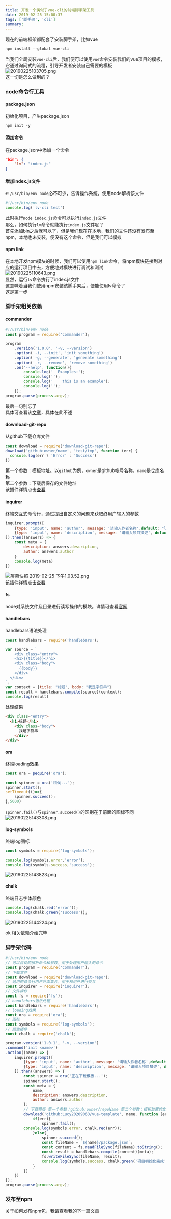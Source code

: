 ```yaml
---
title: 开发一个类似于vue-cli的前端脚手架工具
date: 2019-02-25 15:00:37
tags: ['脚手架', 'cli']
summary:
---
```

现在的前端框架都配套了安装脚手架，比如vue
```
npm install --global vue-cli
```
当我们全局安装`vue-cli`后，我们便可以使用`vue`命令安装我们的vue项目的模板，它通过询问式的流程，引导开发者安装自己需要的模板<br />![20190225103705.png](https://cdn.nlark.com/yuque/0/2019/png/115449/1551062392228-7be8bc92-58e6-4c74-ad72-aec1314420b6.png#align=left&display=inline&height=462&linkTarget=_blank&name=20190225103705.png&originHeight=800&originWidth=1292&size=688987&status=done&width=746)<br />这一切是怎么做到的？
<a name="a04f5e4b"></a>
### node命令行工具
<a name="package.json"></a>
#### package.json
初始化项目，产生package.json
```
npm init -y
```
<a name="9e8818a6"></a>
#### 添加命令
在package.json中添加一个命令
```json
"bin": {
	"lv": "index.js"
}
```
<a name="3aa88397"></a>
#### 增加index.js文件
`#!/usr/bin/env node`必不可少，告诉操作系统，使用node解析该文件
```javascript
#!/usr/bin/env node
console.log('lv-cli test')
```
此时执行`node index.js`命令可以执行`index.js`文件<br />那么，如何执行`lv`命令就能执行`index.js`文件呢？<br />首先添加bin之后就可以了，但是我们现在在本地，我们的文件还没有发布至npm，本地也未安装，便没有这个命令，但是我们可以模拟
<a name="0f7e3aee"></a>
#### npm link
在本地开发npm模块的时候，我们可以使用`npm link`命令，将npm模块链接到对应的运行项目中去，方便地对模块进行调试和测试<br />![20190225110643.png](https://cdn.nlark.com/yuque/0/2019/png/115449/1551064016494-2ba02e0d-2ba5-413f-8fcf-5404b2a09dd5.png#align=left&display=inline&height=68&linkTarget=_blank&name=20190225110643.png&originHeight=68&originWidth=402&size=17957&status=done&width=402)<br />显然，运行`lv`命令执行了index.js文件<br />这意味着当我们使用npm安装该脚手架后，便能使用lv命令了<br />这是第一步

<a name="af23807f"></a>
### 脚手架相关依赖
<a name="commander"></a>
#### commander
```javascript
#!/usr/bin/env node
const program = require('commander');

program
    .version('1.0.0', '-v, --version')
    .option('-i, --init', 'init something')
    .option('-g, --generate', 'generate something')
    .option('-r, --remove', 'remove something')
    .on('--help', function(){
        console.log('  Examples:');
        console.log('');
        console.log('    this is an example');
        console.log('');
    });
program.parse(process.argv);
```
最后一句别忘了<br />具体可查看该[文章](https://segmentfault.com/a/1190000002918295#articleHeader11)，具体在此不述
<a name="download-git-repo"></a>
#### download-git-repo
从github下载仓库文件
```javascript
const download = require('download-git-repo');
download('github:owner/name', 'test/tmp', function (err) {
  console.log(err ? 'Error' : 'Success')
})
```
第一个参数：模板地址。以`github`为例，`owner`是github帐号名称，`name`是仓库名称<br />第二个参数：下载后保存的文件地址<br />该插件详情点击[查看](https://github.com/flipxfx/download-git-repo#readme)
<a name="inquirer"></a>
#### inquirer
终端交互式命令行，通过提出自定义的问题来获取终用户输入的参数
```javascript
inquirer.prompt([
    {type: 'input', name: 'author', message: '请输入作者名称',default: "lucy" },
    {type: 'input', name: 'description', message: '请输入项目描述', default: 'a vue`s project'}
]).then((answers) => {
    const meta = {
        description: answers.description,
        author: answers.author
    }
    console.log(meta)
})
```

![屏幕快照 2019-02-25 下午1.03.52.png](https://cdn.nlark.com/yuque/0/2019/png/115449/1551071043764-64780f6f-f322-4d60-ada2-fe28d31ba0e9.png#align=left&display=inline&height=127&linkTarget=_blank&name=%E5%B1%8F%E5%B9%95%E5%BF%AB%E7%85%A7%202019-02-25%20%E4%B8%8B%E5%8D%881.03.52.png&originHeight=148&originWidth=872&size=184047&status=done&width=746)<br />该插件详情点击[查看](https://github.com/SBoudrias/Inquirer.js#readme)
<a name="fs"></a>
#### fs
node对系统文件及目录进行读写操作的模块。详情可查看[官网](http://nodejs.cn/api/fs.html)
<a name="handlebars"></a>
#### handlebars
handlebars语法处理
```javascript
const handlebars = require('handlebars');

var source = `
	<div class="entry">
    <h1>{{title}}</h1>
    <div class="body">
      {{body}}
    </div>
  </div>
`;
var context = {title: "标题", body: "我是字符串"}
const result = handlebars.compile(source)(context);
console.log(result)
```
处理结果
```html
<div class="entry">
  <h1>标题</h1>
    <div class="body">
      我是字符串
    </div>
</div>
```
<a name="ora"></a>
#### ora
终端loading效果
```javascript
const ora = pequire('ora');

const spinner = ora('稍候...');
spinner.start();
setTimeout(()=>{
    spinner.succeed();
},5000)
```
`spinner.fail()`与`spinner.succeed()`的区别在于前面的图标不同<br />![20190225143308.png](https://cdn.nlark.com/yuque/0/2019/png/115449/1551076403950-0bfba2e6-5acc-46aa-8bb1-c6e3bd645a22.png#align=left&display=inline&height=134&linkTarget=_blank&name=20190225143308.png&originHeight=134&originWidth=556&size=115617&status=done&width=556)
<a name="log-symbols"></a>
#### log-symbols
终端log图标
```javascript
const symbols = require('log-symbols');

console.log(symbols.error,'error');
console.log(symbols.success,'success');
```
![20190225143823.png](https://cdn.nlark.com/yuque/0/2019/png/115449/1551076729826-a04cd7b9-ce5f-4843-9be9-5e28d8ac6d28.png#align=left&display=inline&height=70&linkTarget=_blank&name=20190225143823.png&originHeight=70&originWidth=188&size=22036&status=done&width=188)
<a name="chalk"></a>
#### chalk
终端日志字体颜色
```javascript
console.log(chalk.red('error'));
console.log(chalk.green('success'));
```
![20190225144224.png](https://cdn.nlark.com/yuque/0/2019/png/115449/1551076979448-f9212423-16fc-44ea-a16c-2ea348bf472d.png#align=left&display=inline&height=66&linkTarget=_blank&name=20190225144224.png&originHeight=66&originWidth=146&size=17040&status=done&width=146)

ok 相关依赖介绍完毕

<a name="1ef4aca3"></a>
### 脚手架代码

```javascript
#!/usr/bin/env node
// 可以自动的解析命令和参数，用于处理用户输入的命令
const program = require('commander');
// 下载文件
const download = require('download-git-repo');
// 通用的命令行用户界面集合，用于和用户进行交互
const inquirer = require('inquirer');
// 文件操作
const fs = require('fs');
// handlebars语法处理
const handlebars = require('handlebars');
// loading效果
const ora = require('ora');
// 图标
const symbols = require('log-symbols');
// 颜色插件
const chalk = require('chalk');

program.version('1.0.1', '-v, --version')
.command('init <name>')
.action((name) => {
	inquirer.prompt([
		{type: 'input', name: 'author', message: '请输入作者名称',default: "lucy" },
		{type: 'input', name: 'description', message: '请输入项目描述', default: 'a vue`s project'}
	]).then((answers) => {
		const spinner = ora('正在下载模板...');
		spinner.start();
		const meta = {
			name,
			description: answers.description,
			author: answers.author
		};
		// 下载模版 第一个参数：github:owner/repoName 第二个参数：模板放置的文件夹
		download('github:Lucy20209060/vue-template', name, function (err) {
			if(err){
				spinner.fail();
        console.log(symbols.error, chalk.red(err));
			}else{
				spinner.succeed();
				const fileName = `${name}/package.json`;
				const content = fs.readFileSync(fileName).toString();
				const result = handlebars.compile(content)(meta);
				fs.writeFileSync(fileName, result);
				console.log(symbols.success, chalk.green('项目初始化完成'));
			}
		})
	})
});
program.parse(process.argv);
```

<a name="32f91adf"></a>
### 发布至npm
关于如何发布npm包，我请查看我的下一篇文章